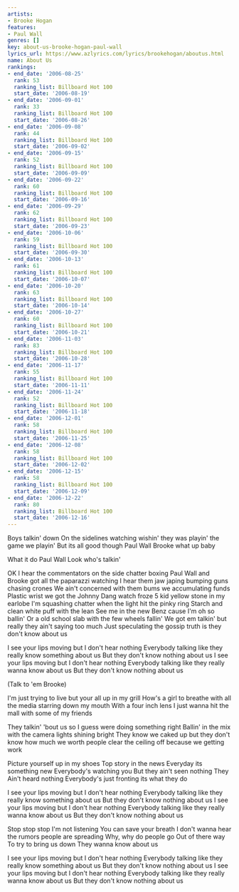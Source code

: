 ```yaml
---
artists:
- Brooke Hogan
features:
- Paul Wall
genres: []
key: about-us-brooke-hogan-paul-wall
lyrics_url: https://www.azlyrics.com/lyrics/brookehogan/aboutus.html
name: About Us
rankings:
- end_date: '2006-08-25'
  rank: 53
  ranking_list: Billboard Hot 100
  start_date: '2006-08-19'
- end_date: '2006-09-01'
  rank: 33
  ranking_list: Billboard Hot 100
  start_date: '2006-08-26'
- end_date: '2006-09-08'
  rank: 44
  ranking_list: Billboard Hot 100
  start_date: '2006-09-02'
- end_date: '2006-09-15'
  rank: 52
  ranking_list: Billboard Hot 100
  start_date: '2006-09-09'
- end_date: '2006-09-22'
  rank: 60
  ranking_list: Billboard Hot 100
  start_date: '2006-09-16'
- end_date: '2006-09-29'
  rank: 62
  ranking_list: Billboard Hot 100
  start_date: '2006-09-23'
- end_date: '2006-10-06'
  rank: 59
  ranking_list: Billboard Hot 100
  start_date: '2006-09-30'
- end_date: '2006-10-13'
  rank: 61
  ranking_list: Billboard Hot 100
  start_date: '2006-10-07'
- end_date: '2006-10-20'
  rank: 63
  ranking_list: Billboard Hot 100
  start_date: '2006-10-14'
- end_date: '2006-10-27'
  rank: 60
  ranking_list: Billboard Hot 100
  start_date: '2006-10-21'
- end_date: '2006-11-03'
  rank: 83
  ranking_list: Billboard Hot 100
  start_date: '2006-10-28'
- end_date: '2006-11-17'
  rank: 55
  ranking_list: Billboard Hot 100
  start_date: '2006-11-11'
- end_date: '2006-11-24'
  rank: 52
  ranking_list: Billboard Hot 100
  start_date: '2006-11-18'
- end_date: '2006-12-01'
  rank: 58
  ranking_list: Billboard Hot 100
  start_date: '2006-11-25'
- end_date: '2006-12-08'
  rank: 58
  ranking_list: Billboard Hot 100
  start_date: '2006-12-02'
- end_date: '2006-12-15'
  rank: 58
  ranking_list: Billboard Hot 100
  start_date: '2006-12-09'
- end_date: '2006-12-22'
  rank: 80
  ranking_list: Billboard Hot 100
  start_date: '2006-12-16'
---
```



Boys talkin' down
On the sidelines watching wishin' they was playin' the game we playin'
But its all good though
Paul Wall Brooke what up baby


What it do Paul Wall
Look who's talkin'


OK I hear the commentators on the side chatter boxing
Paul Wall and Brooke got all the paparazzi watching
I hear them jaw japing bumping guns chasing crones
We ain't concerned with them bums we accumulating funds
Plastic wrist we got the Johnny Dang watch froze 5 kid yellow stone in my earlobe
I'm squashing chatter when the light hit the pinky ring
Starch and clean white puff with the lean
See me in the new Benz cause I'm oh so ballin'
Or a old school slab with the few wheels fallin'
We got em talkin' but really they ain't saying too much
Just speculating the gossip truth is they don't know about us


I see your lips moving but I don't hear nothing
Everybody talking like they really know something about us
But they don't know nothing about us
I see your lips moving but I don't hear nothing
Everybody talking like they really wanna know about us
But they don't know nothing about us

(Talk to 'em Brooke)


I'm just trying to live but your all up in my grill
How's a girl to breathe with all the media starring down my mouth
With a four inch lens I just wanna hit the mall with some of my friends


They talkin' 'bout us so I guess were doing something right
Ballin' in the mix with the camera lights shining bright
They know we caked up but they don't know how much we worth
people clear the ceiling off because we getting work


Picture yourself up in my shoes
Top story in the news
Everyday its something new
Everybody's watching you
But they ain't seen nothing
They Ain't heard nothing
Everybody's just fronting its what they do


I see your lips moving but I don't hear nothing
Everybody talking like they really know something about us
But they don't know nothing about us
I see your lips moving but I don't hear nothing
Everybody talking like they really wanna know about us
But they don't know nothing about us

Stop stop stop
I'm not listening
You can save your breath
I don't wanna hear the rumors people are spreading
Why, why do people go
Out of there way
To try to bring us down
They wanna know about us

I see your lips moving but I don't hear nothing
Everybody talking like they really know something about us
But they don't know nothing about us
I see your lips moving but I don't hear nothing
Everybody talking like they really wanna know about us
But they don't know nothing about us



